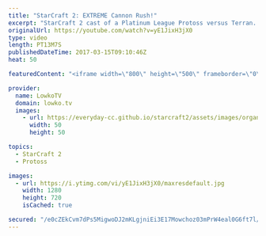 ```yaml
---
title: "StarCraft 2: EXTREME Cannon Rush!"
excerpt: "StarCraft 2 cast of a Platinum League Protoss versus Terran. Subscribe for more videos: http://lowko.tv/youtube Insane Proxy Barracks: https://goo.gl/8m0B4g  Cannon rush seems to be one of the most popular strategies for lower league Protoss players. In this PvT, it is no different. However the Protoss"
originalUrl: https://youtube.com/watch?v=yE1JixH3jX0
type: video
length: PT13M7S
publishedDateTime: 2017-03-15T09:10:46Z
heat: 50

featuredContent: "<iframe width=\"800\" height=\"500\" frameborder=\"0\" src=\"https://www.youtube.com/embed/yE1JixH3jX0\" allow=\"accelerometer; autoplay; encrypted-media; gyroscope; picture-in-picture\" allowfullscreen></iframe>"

provider:
  name: LowkoTV
  domain: lowko.tv
  images:
    - url: https://everyday-cc.github.io/starcraft2/assets/images/organizations/lowko.tv-50x50.jpg
      width: 50
      height: 50

topics:
  - StarCraft 2
  - Protoss

images:
  - url: https://i.ytimg.com/vi/yE1JixH3jX0/maxresdefault.jpg
    width: 1280
    height: 720
    isCached: true

secured: "/e0cZEkCvm7dPs5MigwoDJ2mKLgjniEi3E17Mowchoz03mPrW4eal0G6ft7l/ULx4mUmHUiQfKPqtv2Kfcs6RUn1XdECF0ql3LenKX6bOdeO8JuugAaEPXLDQGIprLU470+cfsd95YLDWxMWGoeznqoiufEj9kpm+bvdNQpk3LYaJ2yOZuyKPO6LYgO0C62YVAkjSVLYs25vDKhyAjqP94l+IF/vU2OvCktOqekRrmMSSUQthA3YE7aMXOUpJVkurkDERfGkb4PBNPmxFFbx364lPQtNpeUHtJdva4OQB8OgY4Mh04j9rMFmM9BrwciyBGYgbalFG7mW4Gt7M6XvA26v+/DxgWGHrGFh3jU5ufjVXCeZ3stX2aqx3f6KjRCb5GoudxsHy/CT/Q0iGVAhD0g013TV/7HcnZP62n3TmF27TG6n9h3SK2J7rW2FNNWr;lf90IQyYNvpFltv6FHpKsw=="
---
```


